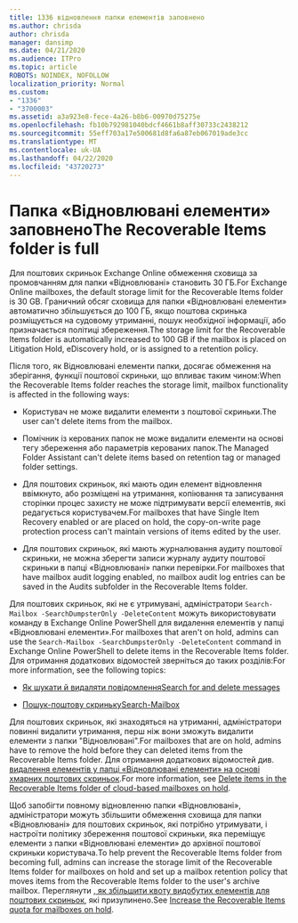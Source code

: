 ```yaml
---
title: 1336 відновлення папки елементів заповнено
ms.author: chrisda
author: chrisda
manager: dansimp
ms.date: 04/21/2020
ms.audience: ITPro
ms.topic: article
ROBOTS: NOINDEX, NOFOLLOW
localization_priority: Normal
ms.custom:
- "1336"
- "3700003"
ms.assetid: a3a923e8-fece-4a26-b8b6-00970d75275e
ms.openlocfilehash: fb10b792981040bdcf4661b8aff30733c2438212
ms.sourcegitcommit: 55eff703a17e500681d8fa6a87eb067019ade3cc
ms.translationtype: MT
ms.contentlocale: uk-UA
ms.lasthandoff: 04/22/2020
ms.locfileid: "43720273"
---
```

# <a name="the-recoverable-items-folder-is-full"></a><span data-ttu-id="1e36a-102">Папка «Відновлювані елементи» заповнено</span><span class="sxs-lookup"><span data-stu-id="1e36a-102">The Recoverable Items folder is full</span></span>

<span data-ttu-id="1e36a-103">Для поштових скриньок Exchange Online обмеження сховища за промовчанням для папки «Відновлювані» становить 30 ГБ.</span><span class="sxs-lookup"><span data-stu-id="1e36a-103">For Exchange Online mailboxes, the default storage limit for the Recoverable Items folder is 30 GB.</span></span> <span data-ttu-id="1e36a-104">Граничний обсяг сховища для папки «Відновлювані елементи» автоматично збільшується до 100 ГБ, якщо поштова скринька розміщується на судовому утриманні, пошук необхідної інформації, або призначається політиці збереження.</span><span class="sxs-lookup"><span data-stu-id="1e36a-104">The storage limit for the Recoverable Items folder is automatically increased to 100 GB if the mailbox is placed on Litigation Hold, eDiscovery hold, or is assigned to a retention policy.</span></span>

<span data-ttu-id="1e36a-105">Після того, як Відновлювані елементи папки, досягає обмеження на зберігання, функції поштової скриньки, що впливає таким чином:</span><span class="sxs-lookup"><span data-stu-id="1e36a-105">When the Recoverable Items folder reaches the storage limit, mailbox functionality is affected in the following ways:</span></span>

- <span data-ttu-id="1e36a-106">Користувач не може видалити елементи з поштової скриньки.</span><span class="sxs-lookup"><span data-stu-id="1e36a-106">The user can't delete items from the mailbox.</span></span>

- <span data-ttu-id="1e36a-107">Помічник із керованих папок не може видалити елементи на основі тегу збереження або параметрів керованих папок.</span><span class="sxs-lookup"><span data-stu-id="1e36a-107">The Managed Folder Assistant can't delete items based on retention tag or managed folder settings.</span></span>

- <span data-ttu-id="1e36a-108">Для поштових скриньок, які мають один елемент відновлення ввімкнуто, або розміщені на утримання, копіювання та записування сторінки процес захисту не може підтримувати версії елементів, які редагується користувачем.</span><span class="sxs-lookup"><span data-stu-id="1e36a-108">For mailboxes that have Single Item Recovery enabled or are placed on hold, the copy-on-write page protection process can't maintain versions of items edited by the user.</span></span>

- <span data-ttu-id="1e36a-109">Для поштових скриньок, які мають журналювання аудиту поштової скриньки, не можна зберегти записи журналу аудиту поштової скриньки в папці «Відновлювані» папки перевірки.</span><span class="sxs-lookup"><span data-stu-id="1e36a-109">For mailboxes that have mailbox audit logging enabled, no mailbox audit log entries can be saved in the Audits subfolder in the Recoverable Items folder.</span></span>

<span data-ttu-id="1e36a-110">Для поштових скриньок, які не є утримувані, адміністратори `Search-Mailbox -SearchDumpsterOnly -DeleteContent` можуть використовувати команду в Exchange Online PowerShell для видалення елементів у папці «Відновлювані елементи».</span><span class="sxs-lookup"><span data-stu-id="1e36a-110">For mailboxes that aren't on hold, admins can use the `Search-Mailbox -SearchDumpsterOnly -DeleteContent` command in Exchange Online PowerShell to delete items in the Recoverable Items folder.</span></span> <span data-ttu-id="1e36a-111">Для отримання додаткових відомостей зверніться до таких розділів:</span><span class="sxs-lookup"><span data-stu-id="1e36a-111">For more information, see the following topics:</span></span>

- [<span data-ttu-id="1e36a-112">Як шукати й видаляти повідомлення</span><span class="sxs-lookup"><span data-stu-id="1e36a-112">Search for and delete messages</span></span>](https://docs.microsoft.com/office365/securitycompliance/search-for-and-delete-messagesadmin-help)

- [<span data-ttu-id="1e36a-113">Пошук-поштову скриньку</span><span class="sxs-lookup"><span data-stu-id="1e36a-113">Search-Mailbox</span></span>](https://docs.microsoft.com/powershell/module/exchange/mailboxes/Search-Mailbox)

<span data-ttu-id="1e36a-114">Для поштових скриньок, які знаходяться на утриманні, адміністратори повинні видалити утримання, перш ніж вони зможуть видалити елементи з папки "Відновлювані".</span><span class="sxs-lookup"><span data-stu-id="1e36a-114">For mailboxes that are on hold, admins have to remove the hold before they can deleted items from the Recoverable Items folder.</span></span> <span data-ttu-id="1e36a-115">Для отримання додаткових відомостей див. [видалення елементів у папці «Відновлювані елементи» на основі хмарних поштових скриньок](https://docs.microsoft.com/office365/securitycompliance/delete-items-in-the-recoverable-items-folder-of-mailboxes-on-hold).</span><span class="sxs-lookup"><span data-stu-id="1e36a-115">For more information, see [Delete items in the Recoverable Items folder of cloud-based mailboxes on hold](https://docs.microsoft.com/office365/securitycompliance/delete-items-in-the-recoverable-items-folder-of-mailboxes-on-hold).</span></span>

<span data-ttu-id="1e36a-116">Щоб запобігти повному відновленню папки «Відновлювані», адміністратори можуть збільшити обмеження сховища для папки «Відновлювані» для поштових скриньок, які потрібно утримувати, і настроїти політику збереження поштової скриньки, яка переміщує елементи з папки «Відновлювані елементи» до архівної поштової скриньки користувача.</span><span class="sxs-lookup"><span data-stu-id="1e36a-116">To help prevent the Recoverable Items folder from becoming full, admins can increase the storage limit of the Recoverable Items folder for mailboxes on hold and set up a mailbox retention policy that moves items from the Recoverable Items folder to the user's archive mailbox.</span></span> <span data-ttu-id="1e36a-117">Переглянути [, як збільшити квоту видобутих елементів для поштових скриньок](https://docs.microsoft.com/office365/securitycompliance/increase-the-recoverable-quota-for-mailboxes-on-hold), які призупинено.</span><span class="sxs-lookup"><span data-stu-id="1e36a-117">See [Increase the Recoverable Items quota for mailboxes on hold](https://docs.microsoft.com/office365/securitycompliance/increase-the-recoverable-quota-for-mailboxes-on-hold).</span></span>
